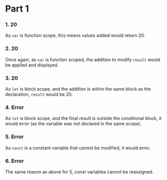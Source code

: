 # Part 1
### 1. **20**

As `var` is function scope, this means values added would return 20.

### 2. **20**

Once again, as `var` is function scoped, the addition to modify `result` would be applied and displayed.

### 3. **20** 

As `let` is block scope, and the addition is within the same block as the declaration, `result` would be 20.

### 4. **Error**

As `let` is block scope, and the final result is outside the conditional block, it would error (as the variable was not declared in the same scope).

### 5. **Error**

As `const` is a constant variable that cannot be modified, it would error.

### 6. **Error**

The same reason as above for 5, const variables cannot be reassigned.
